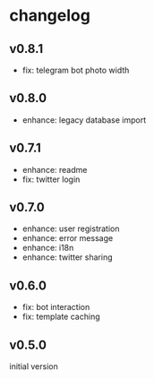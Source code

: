 
# changelog

## v0.8.1

- fix: telegram bot photo width

## v0.8.0

- enhance: legacy database import

## v0.7.1

- enhance: readme
- fix: twitter login

## v0.7.0

- enhance: user registration
- enhance: error message
- enhance: i18n
- enhance: twitter sharing

## v0.6.0

- fix: bot interaction
- fix: template caching

## v0.5.0

initial version
